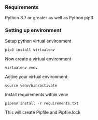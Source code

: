 ### Requirements

Python 3.7 or greater as well as Python pip3

### Setting up environment

Setup python virtual environment
```
pip3 install virtualenv
```

Now create a virtual environment
```
virtualenv venv
```

Active your virtual environment:
```
source venv/bin/activate
```

Install requirements within venv
```
pipenv install -r requirements.txt
```
This will create Pipfile and Pipfile.lock